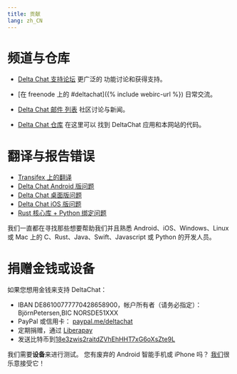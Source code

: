 ```yaml
---
title: 贡献
lang: zh_CN
---
```


# 频道与仓库

- [Delta Chat 支持论坛](https://support.delta.chat) 更广泛的
  功能讨论和获得支持。

- [在 freenode 上的 #deltachat]({% include webirc-url %}) 日常交流。

- [Delta Chat 邮件
  列表](https://lists.codespeak.net/postorius/lists/delta.codespeak.net/) 
  社区讨论与新闻。

- [Delta Chat 仓库](https://github.com/deltachat/) 在这里可以 
  找到 DeltaChat 应用和本网站的代码。

# 翻译与报告错误

- [Transifex 上的翻译](https://www.transifex.com/delta-chat/public/)
- [Delta Chat Android 版问题](https://github.com/deltachat/deltachat-android/issues)
- [Delta Chat 桌面版问题](https://github.com/deltachat/deltachat-desktop/issues)
- [Delta Chat iOS 版问题](https://github.com/deltachat/deltachat-ios/issues)
- [Rust 核心库 + Python 绑定问题](https://github.com/deltachat/deltachat-core-rust/issues)

我们一直都在寻找那些想要帮助我们并且熟悉
Android、iOS、Windows、Linux 或 Mac 上的 C、Rust、Java、Swift、Javascript 或 Python 的开发人员。


# 捐赠金钱或设备

如果您想用金钱来支持 DeltaChat：

- IBAN DE86100777770428658900，帐户所有者（请务必指定）：BjörnPetersen,BIC NORSDE51XXX
- PayPal 或信用卡： [paypal.me/deltachat](https://paypal.me/deltachat/20)
- 定期捐赠，通过 [Liberapay](https://liberapay.com/delta.chat/)
- 发送比特币到[18e3zwis2raitdZVhEhHHT7xG6oXsZte9L](bitcoin:18e3zwis2raitdZVhEhHHT7xG6oXsZte9L)

我们需要**设备**来进行测试。 您有废弃的 Android 智能手机或 iPhone 吗？
[我们](imprint)很乐意接受它！

